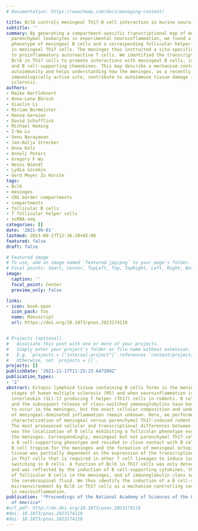 ```yaml
---
# Documentation: https://wowchemy.com/docs/managing-content/

title: Bcl6 controls meningeal Th17-B cell interaction in murine neuroinflammation.
subtitle: ''
summary: By generating a compartment-specific transcriptional map of meningeal versus
  parenchymal leukocytes in experimental neuroinflammation, we found a follicular
  phenotype of meningeal B cells and a corresponding follicular helper-like phenotype
  in meningeal Th17 cells. The meninges thus instructed a site-specific local phenotype
  to proinflammatory autoreactive T cells. We identified the transcription factor
  Bcl6 in Th17 cells to promote interactions with meningeal B cells, isotype-switching,
  and B cell-supporting chemokines. This may describe a mechanism controlling meningeal
  autoimmunity and helps understanding how the meninges, as a recently recognized
  immunologically active site, contribute to autoimmune tissue damage in multiple
  sclerosis.
authors:
- Maike Hartlehnert
- Anna-Lena Börsch
- Xiaolin Li
- Miriam Burmeister
- Hanna Gerwien
- David Schafflick
- Michael Heming
- I-Na Lu
- Venu Narayanan
- Jan-Kolja Strecker
- Anna Kolz
- Anneli Peters
- Gregory F Wu
- Heinz Wiendl
- Lydia Sorokin
- Gerd Meyer Zu Horste
tags:
- Bcl6
- meninges
- CNS border compartments
- compartments
- follicular B cells
- T follicular helper cells
- scRNA-seq
categories: []
date: '2021-09-01'
lastmod: 2021-09-17T12:36:20+02:00
featured: false
draft: false

# Featured image
# To use, add an image named `featured.jpg/png` to your page's folder.
# Focal points: Smart, Center, TopLeft, Top, TopRight, Left, Right, BottomLeft, Bottom, BottomRight.
image:
  caption: ''
  focal_point: Center
  preview_only: false

links:
- icon: book-open
  icon_pack: fas
  name: Manuscript
  url: https://doi.org/10.1073/pnas.2023174118


# Projects (optional).
#   Associate this post with one or more of your projects.
#   Simply enter your project's folder or file name without extension.
#   E.g. `projects = ["internal-project"]` references `content/project/deep-learning/index.md`.
#   Otherwise, set `projects = []`.
projects: []
publishDate: '2021-11-17T11:25:23.647209Z'
publication_types:
- '2'
abstract: Ectopic lymphoid tissue containing B cells forms in the meninges at late
  stages of human multiple sclerosis (MS) and when neuroinflammation is induced by
  interleukin (IL)-17 producing T helper (Th17) cells in rodents. B cell differentiation
  and the subsequent release of class-switched immunoglobulins have been speculated
  to occur in the meninges, but the exact cellular composition and underlying mechanisms
  of meningeal-dominated inflammation remain unknown. Here, we performed in-depth
  characterization of meningeal versus parenchymal Th17-induced rodent neuroinflammation.
  The most pronounced cellular and transcriptional differences between these compartments
  was the localization of B cells exhibiting a follicular phenotype exclusively to
  the meninges. Correspondingly, meningeal but not parenchymal Th17 cells acquired
  a B cell-supporting phenotype and resided in close contact with B cells. This preferential
  B cell tropism for the meninges and the formation of meningeal ectopic lymphoid
  tissue was partially dependent on the expression of the transcription factor Bcl6
  in Th17 cells that is required in other T cell lineages to induce isotype class
  switching in B cells. A function of Bcl6 in Th17 cells was only detected in vivo
  and was reflected by the induction of B cell-supporting cytokines, the appearance
  of follicular B cells in the meninges, and of immunoglobulin class switching in
  the cerebrospinal fluid. We thus identify the induction of a B cell-supporting meningeal
  microenvironment by Bcl6 in Th17 cells as a mechanism controlling compartment specificity
  in neuroinflammation.
publication: '*Proceedings of the National Academy of Sciences of the United States
  of America*'
#url_pdf: http://dx.doi.org/10.1073/pnas.2023174118
#doi: 10.1073/pnas.2023174118
#doi: 10.1073/pnas.2023174118
---
```


